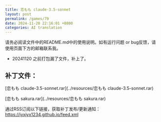 ```yaml
---
title: 恋もも claude-3.5-sonnet
layout: post
permalink: /games/79
date: 2024-11-20 22:16:01 +0800
categories: AI translation
---
```



请务必阅读文件中的README.md中的使用说明。如有运行问题 or bug反馈，请使用页面下方的邮箱联系我。

- 20241120 之前打包漏了文件，补上了。

## 补丁文件：

[恋もも claude-3.5-sonnet.rar](../resources/恋もも claude-3.5-sonnet.rar)

 

[恋もも sakura.rar](../resources/恋もも sakura.rar)

 

通过RSS订阅以下链接，获取补丁发布/更新通知：https://jyxjyx1234.github.io/feed.xml

